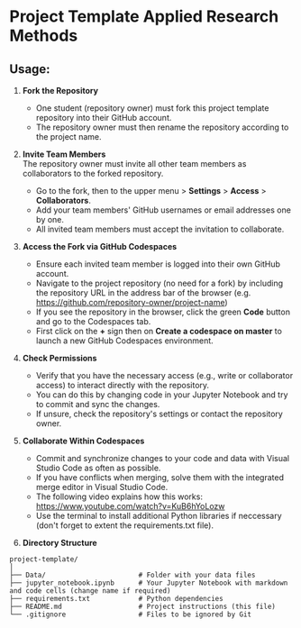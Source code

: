 # Project Template Applied Research Methods

## Usage:

1. **Fork the Repository**  
   - One student (repository owner) must fork this project template repository into their GitHub account.
   - The repository owner must then rename the repository according to the project name.

2. **Invite Team Members**  
   The repository owner must invite all other team members as collaborators to the forked repository.  
   - Go to the fork, then to the upper menu > **Settings** > **Access** > **Collaborators**.  
   - Add your team members' GitHub usernames or email addresses one by one.
   - All invited team members must accept the invitation to collaborate.

3. **Access the Fork via GitHub Codespaces**
   - Ensure each invited team member is logged into their own GitHub account.
   - Navigate to the project repository (no need for a fork) by including the repository URL in the address bar of the browser 
     (e.g. https://github.com/repository-owner/project-name)
   - If you see the repository in the browser, click the green **Code** button and go to the Codespaces tab.
   - First click on the **+** sign then on **Create a codespace on master** to launch a new GitHub Codespaces environment.

4. **Check Permissions**
   - Verify that you have the necessary access (e.g., write or collaborator access) to interact directly with the repository.
   - You can do this by changing code in your Jupyter Notebook and try to commit and sync the changes.
   - If unsure, check the repository's settings or contact the repository owner.

5. **Collaborate Within Codespaces**
   - Commit and synchronize changes to your code and data with Visual Studio Code as often as possible.
   - If you have conflicts when merging, solve them with the integrated merge editor in Visual Studio Code.
   - The following video explains how this works: https://www.youtube.com/watch?v=KuB6hYoLozw
   - Use the terminal to install additional Python libraries if neccessary (don't forget to extent the requirements.txt file).

6. **Directory Structure**
```
project-template/
│
├── Data/                       # Folder with your data files
├── jupyter_notebook.ipynb      # Your Jupyter Notebook with markdown and code cells (change name if required)
├── requirements.txt            # Python dependencies
├── README.md                   # Project instructions (this file)
└── .gitignore                  # Files to be ignored by Git
```
